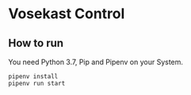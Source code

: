 # Vosekast Control

## How to run

You need Python 3.7, Pip and Pipenv on your System.

```
pipenv install
pipenv run start
```
